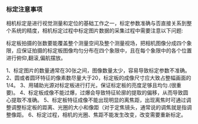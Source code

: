 ### 标定注意事项

相机标定是进行视觉测量和定位的基础工作之一，标定参数准确与否直接关系到整个系统的精度，相机标定过程中标定图片数据的采集过程中需要注意以下问题:

标定板拍摄的张数要能覆盖整个测量空间及整个测量视场，把相机图像分成四个象限，应保证拍摄的标定板图像均匀分布在四个象限中，且在每个象限中的各个位置进行俯仰,翻滚,偏航摆放。

1、标定图片的数量通常在30张之间，图像数量太少，容易导致标定参数不准确。
2、圆或者圆环特征的像素数尽量大于20，标定板的成像尺寸应大致占整幅画面的1/4。
3、用辅助光源对标定板进行打光，保证标定板的亮度足够且均匀.(很重要)。
4、标定板成像不能过爆，过爆会导致特征轮廓的提取的偏移，从而导致圆心提取不准确。
5、标定板特征成像不能出现明显的离焦距，出现离焦时可通过调整调整标定板的距离、光圈的大小和像距（对于定焦镜头，通常说的调焦就是指调整像距。
6、标定过程，相机的光圈、焦距不能发生改变，改变需要重新标定。
